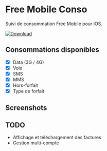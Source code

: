 # Free Mobile Conso

Suivi de consommation Free Mobile pour iOS.

[![Download](https://devimages.apple.com.edgekey.net/app-store/marketing/guidelines/images/badge-download-on-the-app-store.svg)](https://itunes.apple.com/us/app/free-mobile-suivi-conso/id1229133686?ls=1&mt=8)

## Consommations disponibles

* [x] Data (3G / 4G) 
* [x] Voix 
* [x] SMS
* [x] MMS
* [x] Hors-forfait
* [x] Type de forfait

## Screenshots

## TODO

* Affichage et téléchargement des factures
* Gestion multi-compte
